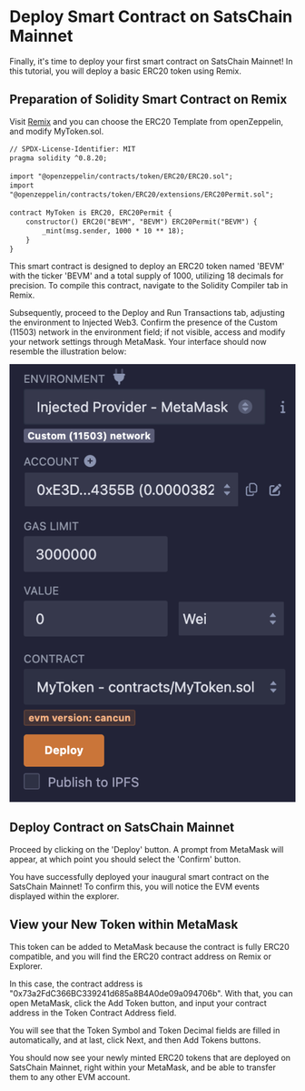 # Deploy Smart Contract on SatsChain Mainnet

Finally, it's time to deploy your first smart contract on SatsChain Mainnet! In this tutorial, you will deploy a basic ERC20 token using Remix.

## Preparation of Solidity Smart Contract on Remix​

Visit [Remix](https://remix.ethereum.org/) and you can choose the ERC20 Template from openZeppelin, and modify MyToken.sol.

```
// SPDX-License-Identifier: MIT
pragma solidity ^0.8.20;

import "@openzeppelin/contracts/token/ERC20/ERC20.sol";
import "@openzeppelin/contracts/token/ERC20/extensions/ERC20Permit.sol";

contract MyToken is ERC20, ERC20Permit {
    constructor() ERC20("BEVM", "BEVM") ERC20Permit("BEVM") {
        _mint(msg.sender, 1000 * 10 ** 18);
    }
}
```
This smart contract is designed to deploy an ERC20 token named 'BEVM' with the ticker 'BEVM' and a total supply of 1000, utilizing 18 decimals for precision. To compile this contract, navigate to the Solidity Compiler tab in Remix. 

Subsequently, proceed to the Deploy and Run Transactions tab, adjusting the environment to Injected Web3. Confirm the presence of the Custom (11503) network in the environment field; if not visible, access and modify your network settings through MetaMask. Your interface should now resemble the illustration below:

![remix](./images/remix.png)

## Deploy Contract on SatsChain Mainnet

Proceed by clicking on the 'Deploy' button. A prompt from MetaMask will appear, at which point you should select the 'Confirm' button. 

You have successfully deployed your inaugural smart contract on the SatsChain Mainnet! To confirm this, you will notice the EVM events displayed within the explorer.

## View your New Token within MetaMask​
This token can be added to MetaMask because the contract is fully ERC20 compatible, and you will find the ERC20 contract address on Remix or Explorer. 

In this case, the contract address is "0x73a2FdC366BC339241d685a8B4A0de09a094706b". With that, you can open MetaMask, click the Add Token button, and input your contract address in the Token Contract Address field. 

You will see that the Token Symbol and Token Decimal fields are filled in automatically, and at last, click Next, and then Add Tokens buttons.

You should now see your newly minted ERC20 tokens that are deployed on SatsChain Mainnet, right within your MetaMask, and be able to transfer them to any other EVM account.